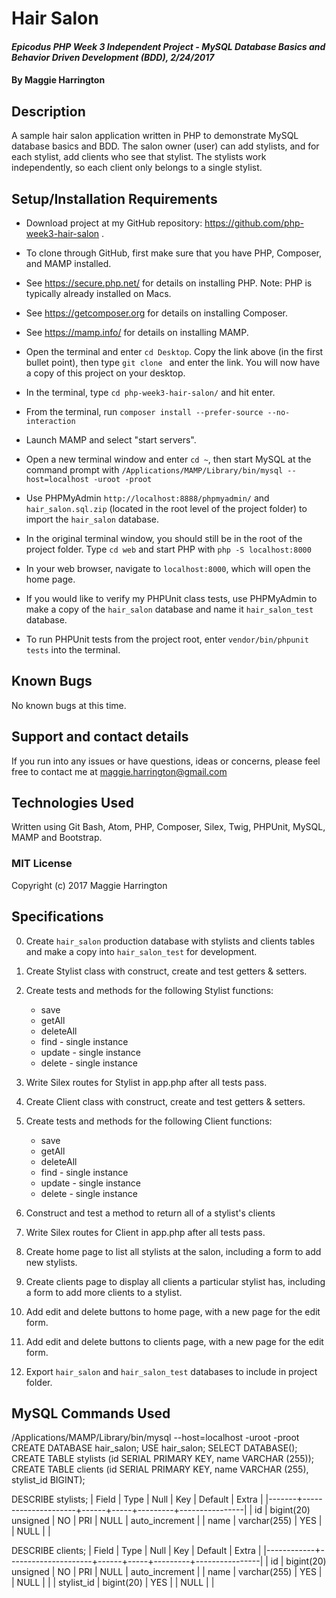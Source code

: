 # Hair Salon

#### _Epicodus PHP Week 3 Independent Project - MySQL Database Basics and Behavior Driven Development (BDD), 2/24/2017_

#### By Maggie Harrington

## Description

A sample hair salon application written in PHP to demonstrate MySQL database basics and BDD. The salon owner (user) can add stylists, and for each stylist, add clients who see that stylist. The stylists work independently, so each client only belongs to a single stylist.

## Setup/Installation Requirements

* Download project at my GitHub repository: https://github.com/php-week3-hair-salon .
* To clone through GitHub, first make sure that you have PHP, Composer, and MAMP installed.
* See https://secure.php.net/ for details on installing PHP. Note: PHP is typically already installed on Macs.
* See https://getcomposer.org for details on installing Composer.
* See https://mamp.info/ for details on installing MAMP.
* Open the terminal and enter `cd Desktop`. Copy the link above (in the first bullet point), then type `git clone ` and enter the link. You will now have a copy of this project on your desktop.
* In the terminal, type `cd php-week3-hair-salon/` and hit enter.
* From the terminal, run `composer install --prefer-source --no-interaction`
* Launch MAMP and select "start servers".
* Open a new terminal window and enter `cd ~`, then start MySQL at the command prompt with `/Applications/MAMP/Library/bin/mysql --host=localhost -uroot -proot`
* Use PHPMyAdmin `http://localhost:8888/phpmyadmin/` and `hair_salon.sql.zip` (located in the root level of the project folder) to import the `hair_salon` database.
* In the original terminal window, you should still be in the root of the project folder. Type `cd web` and start PHP with `php -S localhost:8000`
* In your web browser, navigate to `localhost:8000`, which will open the home page.

* If you would like to verify my PHPUnit class tests, use PHPMyAdmin to make a copy of the `hair_salon` database and name it `hair_salon_test` database.
* To run PHPUnit tests from the project root, enter `vendor/bin/phpunit tests` into the terminal.

## Known Bugs

No known bugs at this time.

## Support and contact details

If you run into any issues or have questions, ideas or concerns, please feel free to contact me at maggie.harrington@gmail.com

## Technologies Used

Written using Git Bash, Atom, PHP, Composer, Silex, Twig, PHPUnit, MySQL, MAMP and Bootstrap.

### MIT License

Copyright (c) 2017 Maggie Harrington


## Specifications

0. Create `hair_salon` production database with stylists and clients tables and make a copy into `hair_salon_test` for development.

1. Create Stylist class with construct, create and test getters & setters.

2. Create tests and methods for the following Stylist functions:
    * save
    * getAll
    * deleteAll
    * find - single instance
    * update - single instance
    * delete - single instance

3. Write Silex routes for Stylist in app.php after all tests pass.

4. Create Client class with construct, create and test getters & setters.

5. Create tests and methods for the following Client functions:
    * save
    * getAll
    * deleteAll
    * find - single instance
    * update - single instance
    * delete - single instance

6. Construct and test a method to return all of a stylist's clients

7. Write Silex routes for Client in app.php after all tests pass.

8. Create home page to list all stylists at the salon, including a form to add new stylists.

9. Create clients page to display all clients a particular stylist has, including a form to add more clients to a stylist.

10. Add edit and delete buttons to home page, with a new page for the edit form.

11. Add edit and delete buttons to clients page, with a new page for the edit form.

12. Export `hair_salon` and `hair_salon_test` databases to include in project folder.


## MySQL Commands Used

/Applications/MAMP/Library/bin/mysql --host=localhost -uroot -proot
CREATE DATABASE hair_salon;
USE hair_salon;
SELECT DATABASE();
CREATE TABLE stylists (id SERIAL PRIMARY KEY, name VARCHAR (255));
CREATE TABLE clients (id SERIAL PRIMARY KEY, name VARCHAR (255), stylist_id BIGINT);

DESCRIBE stylists;
| Field | Type                | Null | Key | Default | Extra          |
|-------+---------------------+------+-----+---------+----------------|
| id    | bigint(20) unsigned | NO   | PRI | NULL    | auto_increment |
| name  | varchar(255)        | YES  |     | NULL    |                |

DESCRIBE clients;
| Field      | Type                | Null | Key | Default | Extra          |
|------------+---------------------+------+-----+---------+----------------|
| id         | bigint(20) unsigned | NO   | PRI | NULL    | auto_increment |
| name       | varchar(255)        | YES  |     | NULL    |                |
| stylist_id | bigint(20)          | YES  |     | NULL    |                |
